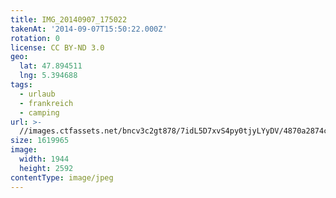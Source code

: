 ```yaml
---
title: IMG_20140907_175022
takenAt: '2014-09-07T15:50:22.000Z'
rotation: 0
license: CC BY-ND 3.0
geo:
  lat: 47.894511
  lng: 5.394688
tags:
  - urlaub
  - frankreich
  - camping
url: >-
  //images.ctfassets.net/bncv3c2gt878/7idL5D7xvS4py0tjyLYyDV/4870a2874c676606784ad5a3ced00407/img_20140907_175022_28031148790_o
size: 1619965
image:
  width: 1944
  height: 2592
contentType: image/jpeg
---
```


